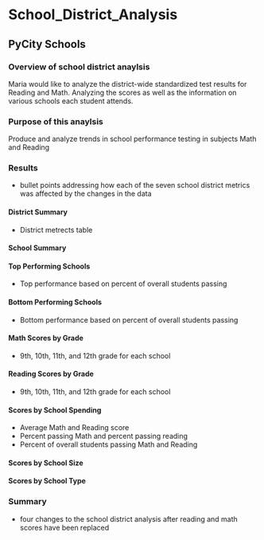 # School_District_Analysis
## PyCity Schools

### Overview of school district anaylsis
Maria would like to analyze the district-wide standardized test results for Reading and Math. Analyzing the scores as well as the information on various schools each student attends. 

### Purpose of this anaylsis
Produce and analyze trends in school performance testing in subjects Math and Reading

### Results
- bullet points addressing how each of the seven school district metrics was affected by the changes in the data

#### District Summary
- District metrects table

#### School Summary


#### Top Performing Schools
- Top performance based on percent of overall students passing

#### Bottom Performing Schools
- Bottom performance based on percent of overall students passing

#### Math Scores by Grade
- 9th, 10th, 11th, and 12th grade for each school

#### Reading Scores by Grade
 - 9th, 10th, 11th, and 12th grade for each school

#### Scores by School Spending
- Average Math and Reading score
- Percent passing Math and percent passing reading
- Percent of overall students passing Math and Reading

#### Scores by School Size

#### Scores by School Type

### Summary
- four changes to the school district analysis after reading and math scores have been replaced
